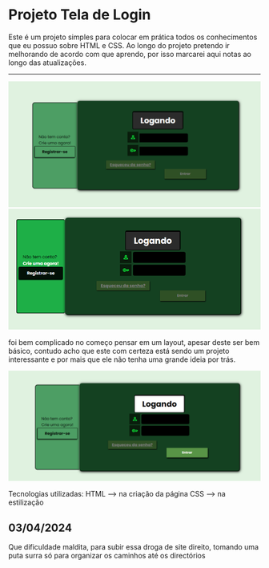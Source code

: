 # Projeto Tela de Login 

Este é um projeto simples para colocar em prática todos os conhecimentos que eu possuo sobre HTML e CSS.
 Ao longo do projeto pretendo ir melhorando de acordo com que aprendo, por isso marcarei aqui notas ao longo das atualizações.

---
![project-no-hover](/assets/example/project-no-hover.png)
![project-side-hover-active](/assets/example/project-side-hover-active.png/)

foi bem complicado no começo pensar em um layout, apesar deste ser bem básico, contudo acho que este com certeza está sendo um projeto interessante e por mais que ele não tenha uma grande ideia por trás.


![project-hover](/assets/example/project-hover-main-side.png)


Tecnologias utilizadas:
HTML --> na criação da página
CSS --> na estilização


## 03/04/2024
Que dificuldade maldita, para subir essa droga de site direito, tomando uma puta surra só para organizar os caminhos até os directórios 
